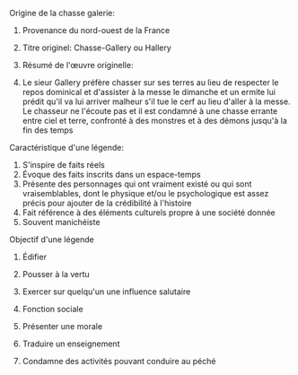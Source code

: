 Origine de la chasse galerie:

1. Provenance du nord-ouest de la France
2. Titre originel: Chasse-Gallery ou Hallery
3. Résumé de l'œuvre originelle:

1. Le sieur Gallery préfère chasser sur ses terres au lieu de respecter le repos dominical et d'assister à la messe le dimanche et un ermite lui prédit qu'il va lui arriver malheur s'il tue le cerf au lieu d'aller à la messe. Le chasseur ne l'écoute pas et il est condamné à une chasse errante entre ciel et terre, confronté à des monstres et à des démons jusqu'à la fin des temps

Caractéristique d'une légende:

1. S'inspire de faits réels
2. Évoque des faits inscrits dans un espace-temps
3. Présente des personnages qui ont vraiment existé ou qui sont vraisemblables, dont le physique et/ou le psychologique est assez précis pour ajouter de la crédibilité à l'histoire
4. Fait référence à des éléments culturels propre à une société donnée
5. Souvent manichéiste

Objectif d'une légende

1. Édifier

1. Pousser à la vertu
2. Exercer sur quelqu'un une influence salutaire

3. Fonction sociale

1. Présenter une morale

1. Traduire un enseignement
2. Condamne des activités pouvant conduire au péché